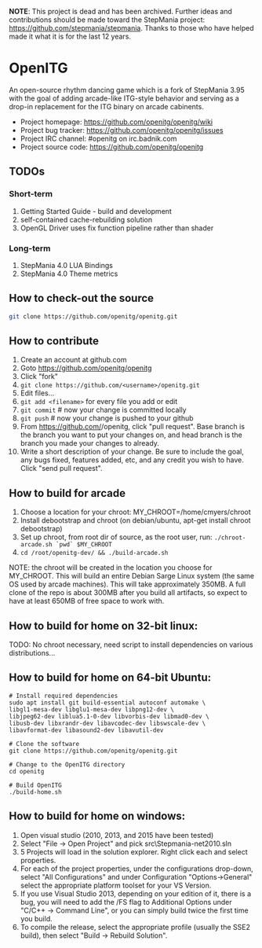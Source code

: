 
**NOTE**: This project is dead and has been archived. Further ideas and contributions should be made toward the StepMania project: https://github.com/stepmania/stepmania. Thanks to those who have helped made it what it is for the last 12 years.


# OpenITG

An open-source rhythm dancing game which is a fork of StepMania 3.95
with the goal of adding arcade-like ITG-style behavior and serving as a drop-in
replacement for the ITG binary on arcade cabinents.

* Project homepage: https://github.com/openitg/openitg/wiki
* Project bug tracker: https://github.com/openitg/openitg/issues
* Project IRC channel: #openitg on irc.badnik.com
* Project source code: https://github.com/openitg/openitg

## TODOs

### Short-term

1. Getting Started Guide - build and development
2. self-contained cache-rebuilding solution
3. OpenGL Driver uses fix function pipeline rather than shader

### Long-term

1. StepMania 4.0 LUA Bindings
2. StepMania 4.0 Theme metrics

## How to check-out the source

```sh
git clone https://github.com/openitg/openitg.git
```

## How to contribute

1. Create an account at github.com
2. Goto https://github.com/openitg/openitg
3. Click "fork"
4. `git clone https://github.com/<username>/openitg.git`
5. Edit files...
6. `git add <filename>` for every file you add or edit
7. `git commit` # now your change is committed locally
8. `git push` # now your change is pushed to your github
9. From https://github.com/<username>/openitg, click "pull request".  Base branch is the
branch you want to put your changes on, and head branch is the branch you made
your changes to already.
10. Write a short description of your change.  Be sure to include the goal, any
bugs fixed, features added, etc, and any credit you wish to have.  Click "send
pull request".

## How to build for arcade

1. Choose a location for your chroot:  MY_CHROOT=/home/cmyers/chroot
2. Install debootstrap and chroot (on debian/ubuntu, apt-get install chroot debootstrap)
3. Set up chroot, from root dir of source, as the root user, run: ``./chroot-arcade.sh `pwd` $MY_CHROOT``
4. `cd /root/openitg-dev/ && ./build-arcade.sh`

NOTE: the chroot will be created in the location you choose for MY_CHROOT.  This
will build an entire Debian Sarge Linux system (the same OS used by arcade
machines).  This will take approximately 350MB.  A full clone of the repo is
about 300MB after you build all artifacts, so expect to have at least 650MB of
free space to work with.

## How to build for home on 32-bit linux:

TODO: No chroot necessary, need script to install dependencies on various
distributions...

## How to build for home on 64-bit Ubuntu:
```shell
# Install required dependencies
sudo apt install git build-essential autoconf automake \
libgl1-mesa-dev libglu1-mesa-dev libpng12-dev \
libjpeg62-dev liblua5.1-0-dev libvorbis-dev libmad0-dev \
libusb-dev libxrandr-dev libavcodec-dev libswscale-dev \
libavformat-dev libasound2-dev libavutil-dev

# Clone the software
git clone https://github.com/openitg/openitg.git

# Change to the OpenITG directory
cd openitg

# Build OpenITG
./build-home.sh
```

## How to build for home on windows:

1. Open visual studio (2010, 2013, and 2015 have been tested)
2. Select "File -> Open Project" and pick src\Stepmania-net2010.sln
3. 5 Projects will load in the solution explorer. Right click each and select properties.
4. For each of the project properties, under the configurations drop-down, select "All Configurations" and under Configuration "Options->General" select the appropriate platform toolset for your VS Version.
5. If you use Visual Studio 2013, depending on your edition of it, there is a bug, you will need to add the /FS flag to Additional Options under "C/C++ -> Command Line", or you can simply build twice the first time you build.
6. To compile the release, select the appropriate profile (usually the SSE2 build), then select "Build -> Rebuild Solution".
